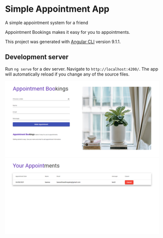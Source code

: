 # Simple Appointment App
A simple appointment system for a friend 

Appointment Bookings makes it easy for you to appointments. 

This project was generated with [Angular CLI](https://github.com/angular/angular-cli) version 9.1.1.

## Development server

Run `ng serve` for a dev server. Navigate to `http://localhost:4200/`. The app will automatically reload if you change any of the source files.

![](assets/s1.png)
![](assets/s2.png)

